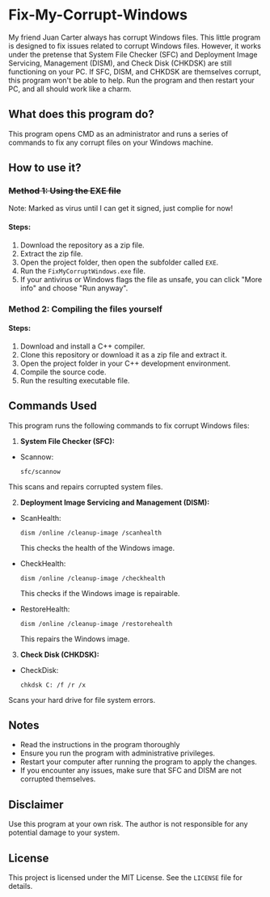 # Fix-My-Corrupt-Windows

My friend Juan Carter always has corrupt Windows files. This little program is designed to fix issues related to corrupt Windows files. 
However, it works under the pretense that System File Checker (SFC) and Deployment Image Servicing, Management (DISM), and Check Disk (CHKDSK) are still functioning on your PC. 
If SFC, DISM, and CHKDSK are themselves corrupt, this program won't be able to help. Run the program and then restart your PC, and all should work like a charm.

## What does this program do?

This program opens CMD as an administrator and runs a series of commands to fix any corrupt files on your Windows machine.

## How to use it?

### ~~Method 1: Using the EXE file~~
Note: Marked as virus until I can get it signed, just complie for now!

#### Steps:

1. Download the repository as a zip file.
2. Extract the zip file.
3. Open the project folder, then open the subfolder called `EXE`.
4. Run the `FixMyCorruptWindows.exe` file.
5. If your antivirus or Windows flags the file as unsafe, you can click "More info" and choose "Run anyway".

### Method 2: Compiling the files yourself

#### Steps:

1. Download and install a C++ compiler.
2. Clone this repository or download it as a zip file and extract it.
3. Open the project folder in your C++ development environment.
4. Compile the source code.
5. Run the resulting executable file.

## Commands Used

This program runs the following commands to fix corrupt Windows files:

1. **System File Checker (SFC):**
- Scannow:
  ```
  sfc/scannow
  ```
This scans and repairs corrupted system files.

2. **Deployment Image Servicing and Management (DISM):**
- ScanHealth:
  ```
  dism /online /cleanup-image /scanhealth
  ```
  This checks the health of the Windows image.

- CheckHealth:
  ```
  dism /online /cleanup-image /checkhealth
  ```
  This checks if the Windows image is repairable.

- RestoreHealth:
  ```
  dism /online /cleanup-image /restorehealth
  ```
  This repairs the Windows image.
  
3. **Check Disk (CHKDSK):**
- CheckDisk:
  ```
  chkdsk C: /f /r /x
  ```
Scans your hard drive for file system errors.

## Notes

- Read the instructions in the program thoroughly
- Ensure you run the program with administrative privileges.
- Restart your computer after running the program to apply the changes.
- If you encounter any issues, make sure that SFC and DISM are not corrupted themselves.

## Disclaimer

Use this program at your own risk. The author is not responsible for any potential damage to your system.

## License

This project is licensed under the MIT License. See the `LICENSE` file for details.
